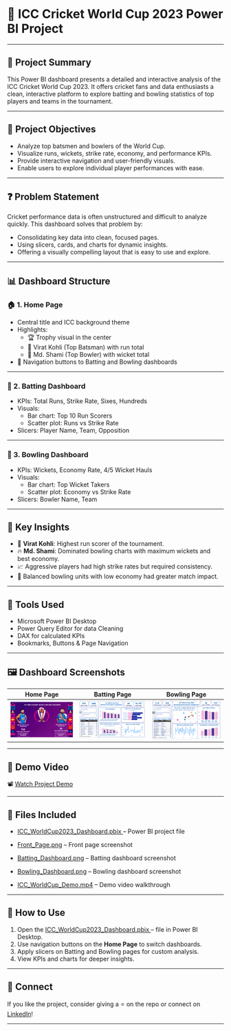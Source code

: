 # 🏏 **ICC Cricket World Cup 2023 Power BI Project**

---

## 📌 **Project Summary**
This Power BI dashboard presents a detailed and interactive analysis of the ICC Cricket World Cup 2023. It offers cricket fans and data enthusiasts a clean, interactive platform to explore batting and bowling statistics of top players and teams in the tournament.

---

## 🎯 Project Objectives
- Analyze top batsmen and bowlers of the World Cup.
- Visualize runs, wickets, strike rate, economy, and performance KPIs.
- Provide interactive navigation and user-friendly visuals.
- Enable users to explore individual player performances with ease.

---

## ❓ Problem Statement
Cricket performance data is often unstructured and difficult to analyze quickly. This dashboard solves that problem by:
- Consolidating key data into clean, focused pages.
- Using slicers, cards, and charts for dynamic insights.
- Offering a visually compelling layout that is easy to use and explore.

---

## 📊 Dashboard Structure

### 🏠 1. **Home Page**
- Central title and ICC background theme
- Highlights:
  - 🏆 Trophy visual in the center
  - 📸 Virat Kohli (Top Batsman) with run total
  - 📸 Md. Shami (Top Bowler) with wicket total
- 🔗 Navigation buttons to Batting and Bowling dashboards

---

### 🏏 2. **Batting Dashboard**
- KPIs: Total Runs, Strike Rate, Sixes, Hundreds
- Visuals:
  - Bar chart: Top 10 Run Scorers
  - Scatter plot: Runs vs Strike Rate
- Slicers: Player Name, Team, Opposition

---

### 🎯 3. **Bowling Dashboard**
- KPIs: Wickets, Economy Rate, 4/5 Wicket Hauls
- Visuals:
  - Bar chart: Top Wicket Takers
  - Scatter plot: Economy vs Strike Rate
- Slicers: Bowler Name, Team

---

## 🧠 Key Insights
- 🥇 **Virat Kohli**: Highest run scorer of the tournament.
- 🔥 **Md. Shami**: Dominated bowling charts with maximum wickets and best economy.
- 📈 Aggressive players had high strike rates but required consistency.
- 🧤 Balanced bowling units with low economy had greater match impact.

---

## 🧰 Tools Used
- Microsoft Power BI Desktop
- Power Query Editor for data Cleaning
- DAX for calculated KPIs
- Bookmarks, Buttons & Page Navigation

---

## 🖼️ Dashboard Screenshots

| Home Page | Batting Page | Bowling Page |
|-----------|---------------|----------------|
| ![Home](Front_page.png) | ![Batting](Batting_Dashboard.png) | ![Bowling](Bowling_Dashboard.png) |

---

## 🎥 Demo Video

📽️  [Watch Project Demo](ICC_Cricket_World_Cup2023_Video.mp4)


---

## 📁 Files Included

- [ICC_WorldCup2023_Dashboard.pbix ](ICC_WorldCup2023_Dashboard.pbix) – Power BI project file

- [Front_Page.png](Front_page.png) – Front page screenshot

- [Batting_Dashboard.png](Batting_Dashboard.png) – Batting dashboard screenshot

- [Bowling_Dashboard.png](Bowling_Dashboard.png) – Bowling dashboard screenshot

- [ICC_WorldCup_Demo.mp4](ICC_Cricket_World_Cup2023_Video.mp4) – Demo video walkthrough

---

## 🧭 How to Use
1. Open the [ICC_WorldCup2023_Dashboard.pbix ](ICC_WorldCup2023_Dashboard.pbix) – file in Power BI Desktop.
2. Use navigation buttons on the **Home Page** to switch dashboards.
3. Apply slicers on Batting and Bowling pages for custom analysis.
4. View KPIs and charts for deeper insights.

---

## 📢 Connect
If you like the project, consider giving a ⭐ on the repo or connect on [LinkedIn](https://www.linkedin.com/in/abhishek-thakre13/)!

---

